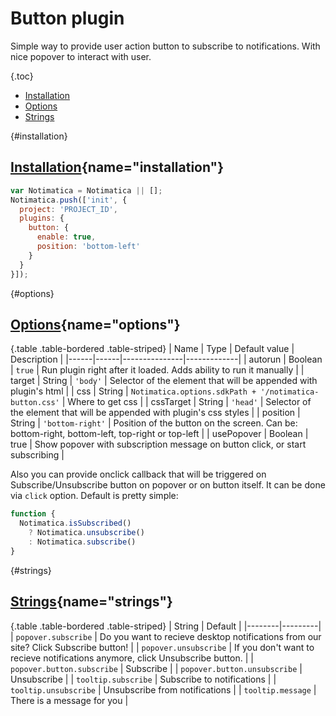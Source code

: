 # Button plugin

Simple way to provide user action button to subscribe to notifications. With nice popover to interact with user.

{.toc}
* [Installation](#installation)
* [Options](#options)
* [Strings](#strings)

{#installation}
## [Installation](#installation){name="installation"}

```javascript
var Notimatica = Notimatica || [];
Notimatica.push(['init', {
  project: 'PROJECT_ID',
  plugins: {
    button: {
      enable: true,
      position: 'bottom-left'
    }
  }
}]);
```

{#options}
## [Options](#options){name="options"}

{.table .table-bordered .table-striped}
| Name | Type | Default value | Description |
|------|------|---------------|-------------|
| autorun | Boolean | `true` | Run plugin right after it loaded. Adds ability to run it manually |
| target | String | `'body'` | Selector of the element that will be appended with plugin's html |
| css | String | `Notimatica.options.sdkPath + '/notimatica-button.css'` | Where to get css |
| cssTarget | String | `'head'` | Selector of the element that will be appended with plugin's css styles |
| position | String | `'bottom-right'` | Position of the button on the screen. Can be: bottom-right, bottom-left, top-right or top-left |
| usePopover | Boolean | true | Show popover with subscription message on button click, or start subscribing |

Also you can provide onclick callback that will be triggered on Subscribe/Unsubscribe button on popover or on button itself. It can be done via `click` option. Default is pretty simple:

```javascript
function {
  Notimatica.isSubscribed()
    ? Notimatica.unsubscribe()
    : Notimatica.subscribe()
}
```

{#strings}
## [Strings](#strings){name="strings"}

{.table .table-bordered .table-striped}
| String | Default |
|--------|---------|
| `popover.subscribe` | Do you want to recieve desktop notifications from our site? Click Subscribe button! |
| `popover.unsubscribe` | If you don't want to recieve notifications anymore, click Unsubscribe button. |
| `popover.button.subscribe` | Subscribe |
| `popover.button.unsubscribe` | Unsubscribe |
| `tooltip.subscribe` | Subscribe to notifications |
| `tooltip.unsubscribe` | Unsubscribe from notifications |
| `tooltip.message` | There is a message for you |
